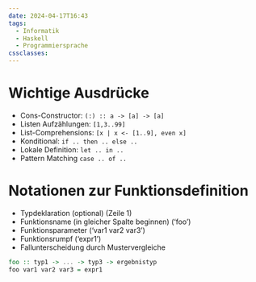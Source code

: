 ```yaml
---
date: 2024-04-17T16:43
tags:
  - Informatik
  - Haskell
  - Programmiersprache
cssclasses:
---
```

# Wichtige Ausdrücke
- Cons-Constructor: `(:) :: a -> [a] -> [a]`
- Listen Aufzählungen: `[1,3..99]`
- List-Comprehensions: `[x | x <- [1..9], even x]`
- Konditional: `if .. then .. else ..`
- Lokale Definition: `let .. in ..`
- Pattern Matching `case .. of ..`

# Notationen zur Funktionsdefinition
- Typdeklaration (optional) (Zeile 1)
- Funktionsname (in gleicher Spalte beginnen) (‘foo’)
- Funktionsparameter (‘var1 var2 var3’)
- Funktionsrumpf (‘expr1’)
- Fallunterscheidung durch Mustervergleiche

```haskell
foo :: typ1 -> ... -> typ3 -> ergebnistyp
foo var1 var2 var3 = expr1
```

